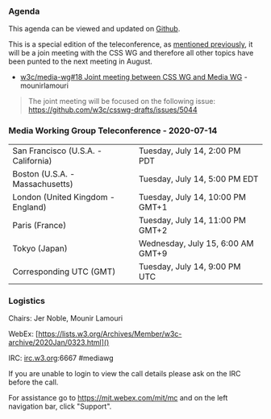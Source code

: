 ### Agenda

This agenda can be viewed and updated on [Github](https://github.com/w3c/media-wg/blob/master/meetings/2020-07-14-Media_Working_Group_Teleconference-agenda.md).

This is a special edition of the teleconference, as [mentioned previously](https://lists.w3.org/Archives/Public/public-media-wg/2020Jun/0004.html), it will be a join meeting with the CSS WG and therefore all other topics have been punted to the next meeting in August.

* [w3c/media-wg#18 Joint meeting between CSS WG and Media WG](https://github.com/w3c/media-wg/issues/18) - mounirlamouri
> The joint meeting will be focused on the following issue: https://github.com/w3c/csswg-drafts/issues/5044

### Media Working Group Teleconference - 2020-07-14

<table>
<tr><td> San Francisco (U.S.A. - California) <td> Tuesday, July 14, 2:00 PM PDT
<tr><td> Boston (U.S.A. - Massachusetts) <td> Tuesday, July 14, 5:00 PM EDT
<tr><td> London (United Kingdom - England) <td> Tuesday, July 14, 10:00 PM GMT+1
<tr><td> Paris (France) <td> Tuesday, July 14, 11:00 PM GMT+2
<tr><td> Tokyo (Japan) <td> Wednesday, July 15, 6:00 AM GMT+9
<tr><td> Corresponding UTC (GMT) <td> Tuesday, July 14, 9:00 PM UTC
</table>

### Logistics

Chairs: Jer Noble, Mounir Lamouri

WebEx: [https://lists.w3.org/Archives/Member/w3c-archive/2020Jan/0323.html]()

IRC: [irc.w3.org](http://irc.w3.org/):6667 #mediawg

If you are unable to login to view the call details please ask on the IRC before the call.

For assistance go to https://mit.webex.com/mit/mc  and on the left navigation bar, click "Support".
